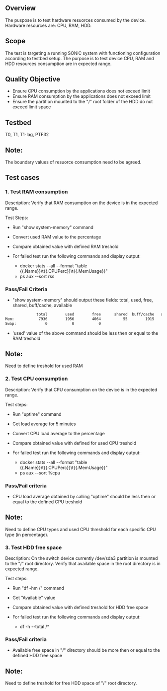 ## Overview

The puspose is to test hardware resuorces consumed by the device. Hardware resources are: CPU, RAM, HDD.

## Scope
The test is targeting a running SONiC system with functioning configuration according to testbed setup.
The purpose is to test device CPU, RAM and HDD resources consumption are in expected range.

## Quality Objective
- Ensure CPU consumption by the applications does not exceed limit
- Ensure RAM consumption by the applications does not exceed limit
- Ensure the partition mounted to the "/" root folder of the HDD do not exceed limit space

## Testbed
T0, T1, T1-lag, PTF32

## Note:
The boundary values of resuorce consumption need to be agreed.

## Test cases

### 1. Test RAM consumption

Description:
Verify that RAM consumption on the device is in the expected range.

Test Steps:

- Run "show system-memory" command
- Convert used RAM value to the percentage
- Compare obtained value with defined RAM treshold

- For failed test run the following commands and display output:
  - docker stats --all --format "table {{.Name}}\t{{.CPUPerc}}\t{{.MemUsage}}"
  - ps aux --sort rss

### Pass/Fail Criteria

- "show system-memory" should output these fields: total, used, free, shared, buff/cache, available
```sh
              total        used        free      shared  buff/cache   available
Mem:           7936        1956        4064          55        1915        5655
Swap:             0           0           0
```

- 'used' value of the above command should be less then or equal to the RAM treshold

## Note:
Need to define treshold for used RAM

### 2. Test CPU consumption

Description:
Verify that CPU consumption on the device is in the expected range.

Test steps:

- Run "uptime" command
- Get load average for 5 minutes
- Convert CPU load average to the percentage
- Compare obtained value with defined for used CPU treshold

- For failed test run the following commands and display output:
  - docker stats --all --format "table {{.Name}}\t{{.CPUPerc}}\t{{.MemUsage}}"
  - ps aux --sort %cpu

### Pass/Fail criteria

- CPU load average obtained by calling "uptime" should be less then or equal to the defined CPU treshold

## Note:
Need to define CPU types and used CPU threshold for each specific CPU type (in percentage).

### 3. Test HDD free space

Description:
On the switch device currently /dev/sda3 partition is mounted to the "/" root directory.
Verify that available space in the root directory is in expected range.

Test steps:
- Run "df -hm /" command
- Get "Available" value
- Compare obtained value with defined treshold for HDD free space

- For failed test run the following commands and display output:
  - df -h --total /*

### Pass/Fail criteria

- Available free space in "/" directory should be more then or equal to the defined HDD free space

## Note:
Need to define treshold for free HDD space of "/" root directory.
